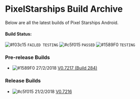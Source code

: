 # PixelStarships Build Archive

Below are all the latest builds of Pixel Starships Android.

#### Build Status:
![#f03c15](https://placehold.it/15/f03c15/000000?text=+) `FAILED TESTING`
![#c5f015](https://placehold.it/15/c5f015/000000?text=+) `PASSED`
![#1589F0](https://placehold.it/15/1589F0/000000?text=+) `TESTING`

### Pre-release Builds
- ![#1589F0](https://placehold.it/15/1589F0/000000?text=+) 27/2/2018 [V0.7217 (Build 284)](https://github.com/savysoda/PSAndroidBuildArchive/releases/download/0.7217/PixelStarshipsUnityAndroidBeta.apk)

### Release Builds
- ![#c5f015](https://placehold.it/15/c5f015/000000?text=+) 21/2/2018 [V0.7216](https://github.com/savysoda/PSAndroidBuildArchive/releases/download/0.7216/PSAndroidProd-0_7216.apk)
